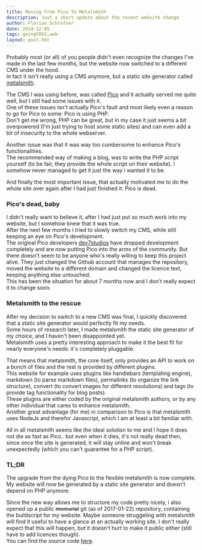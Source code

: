 ```yaml
---
title: Moving From Pico To Metalsmith
description: Just a short update about the recent website change
author: Florian Schrofner
date: 2014-12-05
tags: goingFOSS,web
layout: post.hbt
---
```


Probably most (or all) of you people didn't even recognize the changes I've made in the last few months, but the website now switched to a different CMS under the hood.  
In fact it isn't really using a CMS anymore, but a static site generator called [metalsmith](http://metalsmith.io/).


The CMS I was using before, was called [Pico](http://picocms.org/) and it actually served me quite well, but I still had some issues with it.  
One of these issues isn't actually Pico's fault and most likely even a reason to go for Pico to some: Pico is using PHP.  
Don't get me wrong, PHP can be great, but in my case it just seems a bit overpowered (I'm just trying to host some static sites) and can even add a bit of insecurity to the whole webserver.  

Another issue was that it was way too cumbersome to enhance Pico's functionalities.  
The recommended way of making a blog, was to write the PHP script yourself (to be fair, they provide the whole script on their website). I somehow never managed to get it just the way i wanted it to be.  

And finally the most important issue, that actually motivated me to do the whole site over again after I had just finished it: Pico is dead.  

### Pico's dead, baby

I didn't really want to believe it, after I had just put so much work into my website, but I somehow knew that it was true.  
After the next few months i tried to slowly switch my CMS, while still keeping an eye on Pico's development.  
The original Pico developers [dev7studios](http://dev7studios.com/) have dropped development completely and are now putting Pico into the arms of the community.
But there doesn't seem to be anyone who's really willing to keep this project alive. They just changed the Github account that manages the repository, moved the website to a different domain and changed the licence text, keeping anything else untouched.  
This has been the situation for about 7 months now and I don't really expect it to change soon.

### Metalsmith to the rescue

After my decision to switch to a new CMS was final, I quickly discovered that a static site generator would perfectly fit my needs.  
Some hours of research later, I made metalsmith the static site generator of my choice, and I haven't been disappointed yet.  
Metalsmith uses a pretty interesting approach to make it the best fit for nearly everyone's needs: it's completely pluggable.

That means that metalsmith, the core itself, only provides an API to work on a bunch of files and the rest is provided by different plugins.  
This website for example uses plugins like handlebars (templating engine), markdown (to parse markdown files), permalinks (to organize the link structure), convert (to convert images for different resolutions) and tags (to provide tag functionality for blog posts).  
These plugins are either coded by the original metalsmith authors, or by any other individual that cares to enhance metalsmith.  
Another great advantage (for me) in comparison to Pico is that metalsmith uses NodeJs and therefor Javascript, which I am at least a bit familiar with.  

All in all metalsmith seems like the ideal solution to me and I hope it does not die as fast as Pico.. but even when it dies, it's not really dead then, since once the site is generated, it will stay online and won't break unexpectedly (which you can't guarantee for a PHP script).  


### TL;DR
The upgrade from the dying Pico to the flexible metalsmith is now complete.  
My website will now be generated by a static site generator and doesn't depend on PHP anymore.  

Since the new way allows me to structure my code pretty nicely, i also opened up a public ~~mercurial~~ git (as of 2017-01-22) repository, containing the buildscript for my website.
Maybe someone struggeling with metalsmith will find it useful to have a glance at an actually working site. I don't really expect that this will happen, but it doesn't hurt to make it public either (still have to add licences though).  
You can find the source code [here](https://github.com/fschrofner/flosch.at).

